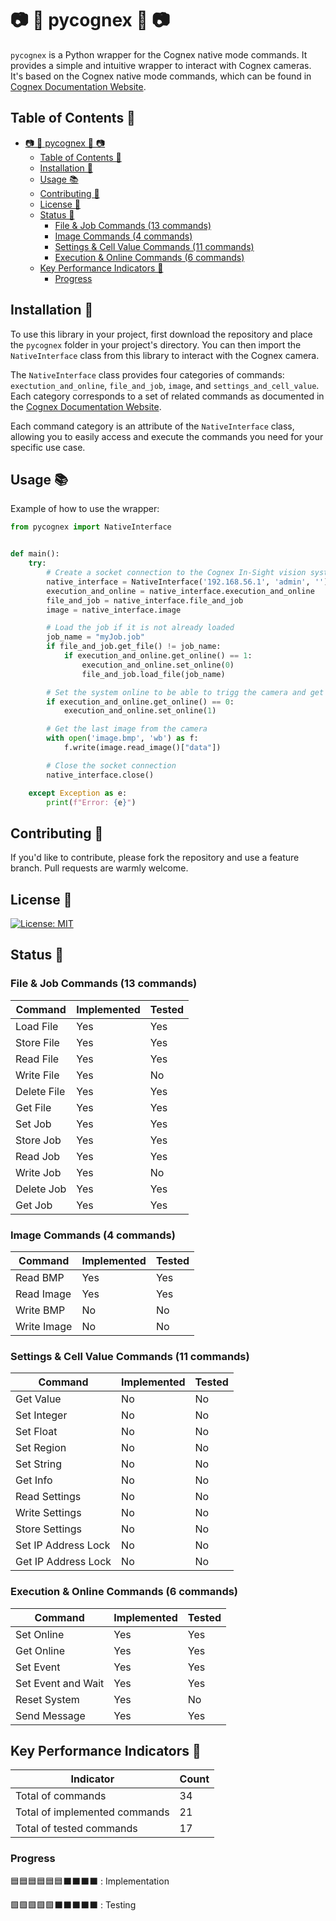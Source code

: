 # 📷 🐍 pycognex 🐍 📷

`pycognex` is a Python wrapper for the Cognex native mode commands. It provides a simple and intuitive wrapper to interact with Cognex cameras. It's based on the Cognex native mode commands, which can be found in [Cognex Documentation Website](https://support.cognex.com/docs/is_590/web/EN/ise/Content/Communications_Reference/LoadFile.htm?tocpath=Communications%20Reference%7CNative%20Mode%20Communications%7CBasic%20Native%20Mode%20Commands%7CFile%20%26%20Job%20Commands%7C_____1).

## Table of Contents 📜

- [📷 🐍 pycognex 🐍 📷](#--pycognex--)
  - [Table of Contents 📜](#table-of-contents-)
  - [Installation 🚀](#installation-)
  - [Usage 📚](#usage-)
  - [Contributing 🤝](#contributing-)
  - [License 📝](#license-)
  - [Status 🚧](#status-)
    - [File \& Job Commands (13 commands)](#file--job-commands-13-commands)
    - [Image Commands (4 commands)](#image-commands-4-commands)
    - [Settings \& Cell Value Commands (11 commands)](#settings--cell-value-commands-11-commands)
    - [Execution \& Online Commands (6 commands)](#execution--online-commands-6-commands)
  - [Key Performance Indicators 🎯](#key-performance-indicators-)
    - [Progress](#progress)

## Installation 🚀

To use this library in your project, first download the repository and place the `pycognex` folder in your project's directory. You can then import the `NativeInterface` class from this library to interact with the Cognex camera. 

The `NativeInterface` class provides four categories of commands: `exectution_and_online`, `file_and_job`, `image`, and `settings_and_cell_value`. Each category corresponds to a set of related commands as documented in the [Cognex Documentation Website](https://support.cognex.com/docs/is_590/web/EN/ise/Content/Communications_Reference/LoadFile.htm?tocpath=Communications%20Reference%7CNative%20Mode%20Communications%7CBasic%20Native%20Mode%20Commands%7CFile%20%26%20Job%20Commands%7C_____1).

Each command category is an attribute of the `NativeInterface` class, allowing you to easily access and execute the commands you need for your specific use case.


## Usage 📚

Example of how to use the wrapper:
```python
from pycognex import NativeInterface


def main():
    try:
        # Create a socket connection to the Cognex In-Sight vision system and log in
        native_interface = NativeInterface('192.168.56.1', 'admin', '')
        execution_and_online = native_interface.execution_and_online
        file_and_job = native_interface.file_and_job
        image = native_interface.image

        # Load the job if it is not already loaded
        job_name = "myJob.job"
        if file_and_job.get_file() != job_name:
            if execution_and_online.get_online() == 1:
                execution_and_online.set_online(0)
                file_and_job.load_file(job_name)

        # Set the system online to be able to trigg the camera and get results
        if execution_and_online.get_online() == 0:
            execution_and_online.set_online(1)

        # Get the last image from the camera
        with open('image.bmp', 'wb') as f:
            f.write(image.read_image()["data"])

        # Close the socket connection
        native_interface.close()

    except Exception as e:
        print(f"Error: {e}")
```

## Contributing 🤝

If you'd like to contribute, please fork the repository and use a feature
branch. Pull requests are warmly welcome.

## License 📝

[![License: MIT](https://img.shields.io/badge/License-MIT-black.svg)](https://opensource.org/licenses/MIT)

## Status 🚧

### File & Job Commands (13 commands)

| Command     | Implemented | Tested |
| ----------- | ----------- | ------ |
| Load File   | Yes         | Yes    |
| Store File  | Yes         | Yes    |
| Read File   | Yes         | Yes    |
| Write File  | Yes         | No     |
| Delete File | Yes         | Yes    |
| Get File    | Yes         | Yes    |
| Set Job     | Yes         | Yes    |
| Store Job   | Yes         | Yes    |
| Read Job    | Yes         | Yes    |
| Write Job   | Yes         | No     |
| Delete Job  | Yes         | Yes    |
| Get Job     | Yes         | Yes    |

### Image Commands (4 commands)

| Command     | Implemented | Tested |
| ----------- | ----------- | ------ |
| Read BMP    | Yes         | Yes    |
| Read Image  | Yes         | Yes    |
| Write BMP   | No          | No     |
| Write Image | No          | No     |

### Settings & Cell Value Commands (11 commands)

| Command             | Implemented | Tested |
| ------------------- | ----------- | ------ |
| Get Value           | No          | No     |
| Set Integer         | No          | No     |
| Set Float           | No          | No     |
| Set Region          | No          | No     |
| Set String          | No          | No     |
| Get Info            | No          | No     |
| Read Settings       | No          | No     |
| Write Settings      | No          | No     |
| Store Settings      | No          | No     |
| Set IP Address Lock | No          | No     |
| Get IP Address Lock | No          | No     |

### Execution & Online Commands (6 commands)

| Command            | Implemented | Tested |
| ------------------ | ----------- | ------ |
| Set Online         | Yes         | Yes    |
| Get Online         | Yes         | Yes    |
| Set Event          | Yes         | Yes    |
| Set Event and Wait | Yes         | Yes    |
| Reset System       | Yes         | No     |
| Send Message       | Yes         | Yes    |

## Key Performance Indicators 🎯

| Indicator                     | Count |
| ----------------------------- | ----- |
| Total of commands             | 34    |
| Total of implemented commands | 21    |
| Total of tested commands      | 17    |

### Progress 

🟦🟦🟦🟦🟦🟦⬛⬛⬛⬛ : Implementation

🟩🟩🟩🟩🟩⬛⬛⬛⬛⬛  : Testing

